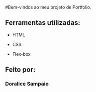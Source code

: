 #Bem-vindos ao meu projeto de Portfolio.

## Ferramentas utilizadas:

* HTML

* CSS

* Flex-box

## Feito por:

### Doralice Sampaio
